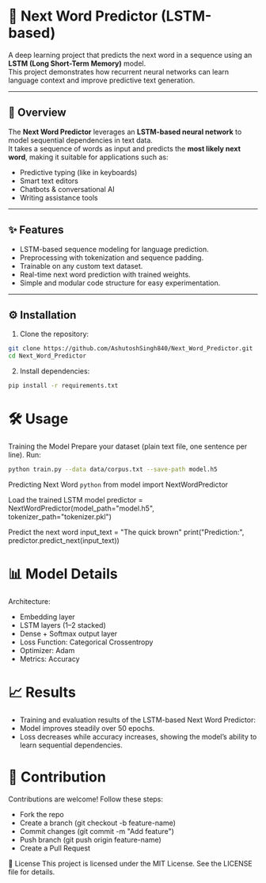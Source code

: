 # 📝 Next Word Predictor (LSTM-based)

A deep learning project that predicts the next word in a sequence using an **LSTM (Long Short-Term Memory)** model.  
This project demonstrates how recurrent neural networks can learn language context and improve predictive text generation.

---

## 🚀 Overview

The **Next Word Predictor** leverages an **LSTM-based neural network** to model sequential dependencies in text data.  
It takes a sequence of words as input and predicts the **most likely next word**, making it suitable for applications such as:

- Predictive typing (like in keyboards)  
- Smart text editors  
- Chatbots & conversational AI  
- Writing assistance tools  

---

## ✨ Features

- LSTM-based sequence modeling for language prediction.  
- Preprocessing with tokenization and sequence padding.  
- Trainable on any custom text dataset.  
- Real-time next word prediction with trained weights.  
- Simple and modular code structure for easy experimentation.  

---

## ⚙️ Installation

1. Clone the repository:
```bash
git clone https://github.com/AshutoshSingh840/Next_Word_Predictor.git
cd Next_Word_Predictor
```
2. Install dependencies:

```bash
pip install -r requirements.txt
```
# 🛠️ Usage
Training the Model
Prepare your dataset (plain text file, one sentence per line).
Run:
```bash
python train.py --data data/corpus.txt --save-path model.h5
```

Predicting Next Word
```python```
from model import NextWordPredictor

Load the trained LSTM model
predictor = NextWordPredictor(model_path="model.h5", tokenizer_path="tokenizer.pkl")

Predict the next word
input_text = "The quick brown"
print("Prediction:", predictor.predict_next(input_text))

# 📊 Model Details

Architecture:

  - Embedding layer
  - LSTM layers (1–2 stacked)
  - Dense + Softmax output layer
  - Loss Function: Categorical Crossentropy
  - Optimizer: Adam
  - Metrics: Accuracy

# 📈 Results
 - Training and evaluation results of the LSTM-based Next Word Predictor:
 - Model improves steadily over 50 epochs.
 - Loss decreases while accuracy increases, showing the model’s ability to learn sequential dependencies.

# 🤝 Contribution
Contributions are welcome!
Follow these steps:

- Fork the repo
- Create a branch (git checkout -b feature-name)
- Commit changes (git commit -m "Add feature")
- Push branch (git push origin feature-name)
- Create a Pull Request

📜 License
This project is licensed under the MIT License. See the LICENSE file for details.

